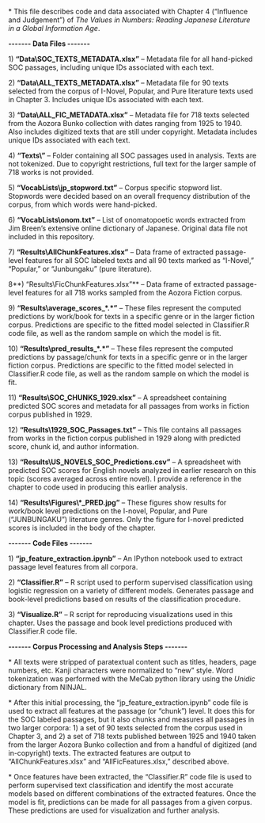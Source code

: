\* This file describes code and data associated with Chapter 4
(“Influence and Judgement”) of *The Values in Numbers: Reading Japanese
Literature in a Global Information Age*.

**------- Data Files -------**

1\) **“Data\\SOC\_TEXTS\_METADATA.xlsx”** – Metadata file for all
hand-picked SOC passages, including unique IDs associated with each
text.

2\) **“Data\\ALL\_TEXTS\_METADATA.xlsx”** – Metadata file for 90 texts
selected from the corpus of I-Novel, Popular, and Pure literature texts
used in Chapter 3. Includes unique IDs associated with each text.

3\) **“Data\\ALL\_FIC\_METADATA.xlsx”** – Metadata file for 718 texts
selected from the Aozora Bunko collection with dates ranging from 1925
to 1940. Also includes digitized texts that are still under copyright.
Metadata includes unique IDs associated with each text.

4\) **“Texts\\”** – Folder containing all SOC passages used in analysis.
Texts are not tokenized. Due to copyright restrictions, full text for
the larger sample of 718 works is not provided.

5\) **“VocabLists\\jp\_stopword.txt”** – Corpus specific stopword list.
Stopwords were decided based on an overall frequency distribution of the
corpus, from which words were hand-picked.

6\) **“VocabLists\\onom.txt”** – List of onomatopoetic words extracted
from Jim Breen’s extensive online dictionary of Japanese. Original data
file not included in this repository.

7\) **“Results\\AllChunkFeatures.xlsx”** – Data frame of extracted
passage-level features for all SOC labeled texts and all 90 texts marked
as “I-Novel,” “Popular,” or “Junbungaku” (pure literature).

8**) “Results\\FicChunkFeatures.xlsx”** – Data frame of extracted
passage-level features for all 718 works sampled from the Aozora Fiction
corpus.

9\) **“Results\\average\_scores\_\*.\*”** – These files represent the
computed predictions by work/book for texts in a specific genre or in
the larger fiction corpus. Predictions are specific to the fitted model
selected in Classifier.R code file, as well as the random sample on
which the model is fit.

10\) **“Results\\pred\_results\_\*.\*”** – These files represent the
computed predictions by passage/chunk for texts in a specific genre or
in the larger fiction corpus. Predictions are specific to the fitted
model selected in Classifier.R code file, as well as the random sample
on which the model is fit.

11\) **“Results\\SOC\_CHUNKS\_1929.xlsx”** – A spreadsheet containing
predicted SOC scores and metadata for all passages from works in fiction
corpus published in 1929.

12\) **“Results\\1929\_SOC\_Passages.txt”** – This file contains all
passages from works in the fiction corpus published in 1929 along with
predicted score, chunk id, and author information.

13\) **“Results\\US\_NOVELS\_SOC\_Predictions.csv”** – A spreadsheet
with predicted SOC scores for English novels analyzed in earlier
research on this topic (scores averaged across entire novel). I provide
a reference in the chapter to code used in producing this earlier
analysis.

14\) **“Results\\Figures\\\*\_PRED.jpg”** – These figures show results
for work/book level predictions on the I-novel, Popular, and Pure
(“JUNBUNGAKU”) literature genres. Only the figure for I-novel predicted
scores is included in the body of the chapter.

**------- Code Files -------**

1\) **“jp\_feature\_extraction.ipynb”** – An IPython notebook used to
extract passage level features from all corpora.

2\) **“Classifier.R”** – R script used to perform supervised
classification using logistic regression on a variety of different
models. Generates passage and book-level predictions based on results of
the classification procedure.

3\) **“Visualize.R”** – R script for reproducing visualizations used in
this chapter. Uses the passage and book level predictions produced with
Classifier.R code file.

**------- Corpus Processing and Analysis Steps -------**

\* All texts were stripped of paratextual content such as titles,
headers, page numbers, etc. Kanji characters were normalized to “new”
style. Word tokenization was performed with the MeCab python library
using the *Unidic* dictionary from NINJAL.

\* After this initial processing, the “jp\_feature\_extraction.ipynb”
code file is used to extract all features at the passage (or “chunk”)
level. It does this for the SOC labeled passages, but it also chunks and
measures all passages in two larger corpora: 1) a set of 90 texts
selected from the corpus used in Chapter 3, and 2) a set of 718 texts
published between 1925 and 1940 taken from the larger Aozora Bunko
collection and from a handful of digitized (and in-copyright) texts. The
extracted features are output to “AllChunkFeatures.xlsx” and
“AllFicFeatures.xlsx,” described above.

\* Once features have been extracted, the “Classifier.R” code file is
used to perform supervised text classification and identify the most
accurate models based on different combinations of the extracted
features. Once the model is fit, predictions can be made for all
passages from a given corpus. These predictions are used for
visualization and further analysis.
